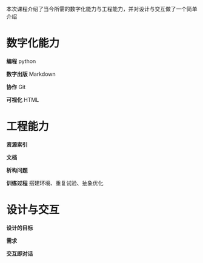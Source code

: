 本次课程介绍了当今所需的数字化能力与工程能力，并对设计与交互做了一个简单介绍

# 数字化能力

**编程** python

**数字出版** Markdown

**协作** Git

**可视化** HTML

# 工程能力

**资源索引**

**文档**

**析构问题**

**训练过程** 搭建环境、重复试验、抽象优化

# 设计与交互

**设计的目标** 

**需求**

**交互即对话**